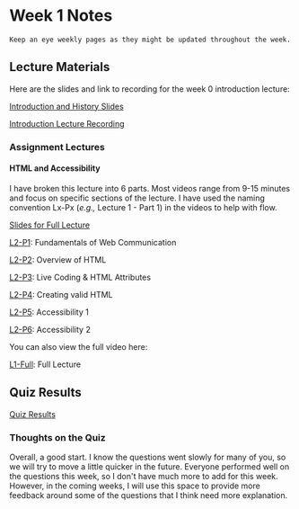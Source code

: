 Week 1 Notes
============================

```{note}
Keep an eye weekly pages as they might be updated throughout the week.
```

## Lecture Materials

Here are the slides and link to recording for the week 0 introduction lecture:

<a href="../resources/10_01_20-introduction_history.pdf" >Introduction and History Slides</a>

[Introduction Lecture Recording](https://uci.yuja.com/V/Video?v=1925597&node=7402830&a=1555212815&autoplay=1)
### Assignment Lectures

#### HTML and Accessibility

I have broken this lecture into 6 parts. Most videos range from 9-15 minutes and focus on specific sections of the lecture. I have used the naming convention Lx-Px (_e.g.,_ Lecture 1 - Part 1) in the videos to help with flow.

<a href="../resources/10_06_20-html_accessibility.pdf" >Slides for Full Lecture</a>


[L2-P1](https://uci.yuja.com/V/Video?v=1959569&node=7548734&a=591490276&autoplay=1): Fundamentals of Web Communication

[L2-P2](https://uci.yuja.com/V/Video?v=1959438&node=7548362&a=855655536&autoplay=1): Overview of HTML 

[L2-P3](https://uci.yuja.com/V/Video?v=1959515&node=7548584&a=1639920530&autoplay=1): Live Coding & HTML Attributes

[L2-P4](https://uci.yuja.com/V/Video?v=1959526&node=7548606&a=783688735&autoplay=1): Creating valid HTML

[L2-P5](https://uci.yuja.com/V/Video?v=1959546&node=7548664&a=640139844&autoplay=1): Accessibility 1

[L2-P6](https://uci.yuja.com/V/Video?v=1959593&node=7548825&a=1454667012&autoplay=1): Accessibility 2 

You can also view the full video here:

[L1-Full](https://uci.yuja.com/V/Video?v=1959428&node=7548329&a=1752462787&autoplay=1): Full Lecture

## Quiz Results

<a href="../resources/QZ_Week_1_Quiz_Results.pdf" >Quiz Results</a>

### Thoughts on the Quiz

Overall, a good start. I know the questions went slowly for many of you, so we will try to move a little quicker in the future. Everyone performed well on the questions this week, so I don't have much more to add for this week. However, in the coming weeks, I will use this space to provide more feedback around some of the questions that I think need more explanation.

